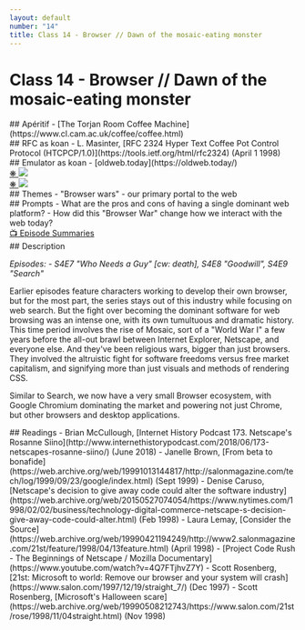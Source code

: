 ```yaml
---
layout: default
number: "14"
title: Class 14 - Browser // Dawn of the mosaic-eating monster
---
```


# Class 14 - Browser // Dawn of the mosaic-eating monster

<div class="aperitifs" markdown="1">
## Apéritif
- [The Torjan Room Coffee Machine](https://www.cl.cam.ac.uk/coffee/coffee.html)
</div>

<div class="rfc" markdown="1">
## RFC as koan
- L. Masinter, [RFC 2324 Hyper Text Coffee Pot Control Protocol (HTCPCP/1.0)](https://tools.ietf.org/html/rfc2324) (April 1 1998)
</div>

<div class="emulation" markdown="1">
## Emulator as koan
- [oldweb.today](https://oldweb.today/)
</div>

<div class="img" markdown="1">
<span class="imgRef"><a href="https://archive.org/details/BYTEVolume22Number06/page/n23/mode/2up"> &#x274B; </a></span>
<img src="{{ site.baseurl }}/assets/img/byte7.jpg">
</div>

<div class="img2" markdown="1">
<span class="imgRef"><a href="https://archive.org/details/BYTEVolume22Number06/page/n23/mode/2uphttps://archive.org/details/byte-magazine-1995-09/page/n103/mode/2up"> &#x274B; </a></span>
<img src="{{ site.baseurl }}/assets/img/byte6.jpg">
</div>

<div class="themes" markdown="1">
## Themes
- "Browser wars"
- our primary portal to the web
</div>


<div class="prompts" markdown="1">
## Prompts  
- What are the pros and cons of having a single dominant web platform?
- How did this "Browser War" change how we interact with the web today?
</div>

<div class="description" markdown="1">
<div class="summaries" markdown="1"><a target="" href="https://en.wikipedia.org/wiki/List_of_Halt_and_Catch_Fire_episodes">📺 Episode Summaries</a>
</div>
## Description

*Episodes: - S4E7 "Who Needs a Guy" [cw: death], S4E8 "Goodwill", S4E9 "Search"*

Earlier episodes feature characters working to develop their own browser, but for the most part, the series stays out of this industry while focusing on web search. But the fight over becoming the dominant software for web browsing was an intense one, with its own tumultuous and dramatic history. This time period involves the rise of Mosaic, sort of a "World War I" a few years before the all-out brawl between Internet Explorer, Netscape, and everyone else. And they've been religious wars, bigger than just browsers. They involved the altruistic fight for software freedoms versus free market capitalism, and signifying more than just visuals and methods of rendering CSS.

Similar to Search, we now have a very small Browser ecosystem, with Google Chromium dominating the market and powering not just Chrome, but other browsers and desktop applications. 

</div>

<div class="readings" markdown="1">
## Readings
- Brian McCullough, [Internet History Podcast 173. Netscape's Rosanne Siino](http://www.internethistorypodcast.com/2018/06/173-netscapes-rosanne-siino/) (June 2018)
- Janelle Brown, [From beta to bonafide](https://web.archive.org/web/19991013144817/http://salonmagazine.com/tech/log/1999/09/23/google/index.html) (Sept 1999)
- Denise Caruso, [Netscape's decision to give away code could alter the software industry](https://web.archive.org/web/20150527074054/https://www.nytimes.com/1998/02/02/business/technology-digital-commerce-netscape-s-decision-give-away-code-could-alter.html) (Feb 1998) 
- Laura Lemay, [Consider the Source](https://web.archive.org/web/19990421194249/http://www2.salonmagazine.com/21st/feature/1998/04/13feature.html) (April 1998)
- [Project Code Rush - The Beginnings of Netscape / Mozilla Documentary](https://www.youtube.com/watch?v=4Q7FTjhvZ7Y)
- Scott Rosenberg, [21st: Microsoft to world: Remove our browser and your system will crash](https://www.salon.com/1997/12/19/straight_7/) (Dec 1997)
- Scott Rosenberg, [Microsoft's Halloween scare](https://web.archive.org/web/19990508212743/https://www.salon.com/21st/rose/1998/11/04straight.html) (Nov 1998)
</div>

